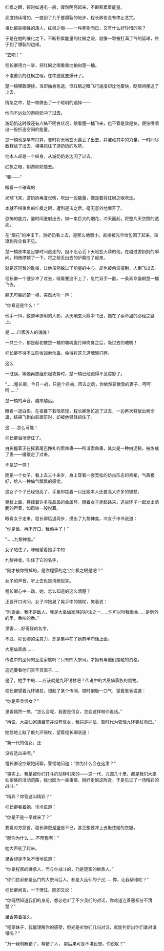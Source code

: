 红枫之眼，顿时如通电一般，骤然明亮起来，不断积累着能量。

亮度持续增加，一直到了几乎要爆裂的地步，程长卿也没有停止念咒。

相比那些牺牲的族人，红枫之眼——一件死物而已，又有什么好珍惜的呢？

于是在她的催化之下，不断积累能量的红枫之眼，就像一颗被打满了气的篮球，终于到了爆裂的边缘。

“去吧！”

程长卿用力一掌，将红枫之眼重重地拍向楚一楠。

不堪重负的红枫之眼，在中途就要爆开了。

楚一楠哪敢硬接，当即抽身急退，但红枫之眼飞行速度却比他要快，眨眼间便追了上去。

情急之中，楚一楠做出了一个聪明的选择——

他向不远处的游奶奶冲了过去。

游奶奶这时候还有点搞不明白状况，眼看楚一楠飞来，也不管是敌是友，便张嘴喷出一股折迭空间的能量。

楚一楠也是早有打算，登时将天地玄火鼎丢了出去，并催动其中的力量，一时间尽数释放了出去，堪堪挡住了游奶奶的攻势。

他本人却是一个纵身，从游奶奶身边闪了过去。

红枫之眼，朝游奶奶撞去。

“嘶——”

眼看一个璀璨的

光球飞来，游奶奶再度张嘴，吹出一股能量，像是要将红枫之眼吹走。

本就不堪重负的红枫之眼，遭到迎击之后，毫无意外地爆开了。

恐怖的能力，霎时间迸射出去，如一束巨大的烟花，冲天而起，将整片天空照的透亮。

在“烟花”的冲击下，游奶奶看上去，是那么地弱小，直接被光华给包围了起来，璀璨到完全看不见。

楚一楠原本是足够时间逃走的，但不忍心丢下天地玄火鼎的他，在越过游奶奶的瞬间，稍微停顿了一下，将之前丢出去的炉鼎捡了起来。

就是这短暂的耽搁，让他虽然躲过了能量的中心，却也被余波撞到，人倒飞出去。

程长卿一个健步冲了过去，眼看要追不上了，急忙双手一翻，一条索命蛊朝楚一楠飞去。

躲无可躲的楚一楠，突然大叫一声：

“你看这是什么！”

他手一抖，数道半透明的人影，从天地玄火鼎中飞出，挡在了索命蛊的必经之路上。

是……自家族人的魂魄！

一共三个，都是起初被楚一楠的噬魂蛊打碎肉身之后，吸过去的魂魄！

程长卿不得不立刻收回索命蛊，免得将这几道魂魄打碎。

这么

一耽误，等她再想组织起攻势时，楚一楠已经跑得不见踪影了。

“……程长卿，今日一战，只是个插曲，回去之后，你依然要做我的妻子，呵呵呵……”

楚一楠的声音，越来越远。

眼看一道白影，在夜幕下若隐若现，程长卿急忙追了过去，一边再次释放出索命蛊，结果飞到白影面前时，却被他轻轻抓住了。

这……怎么可能！

程长卿当场愣住了。

白影握着正在摇着尾巴挣扎的索命蛊——所谓索命蛊，其实是一种白泥鳅，被炼成了蛊——缓缓走了过来。

不是楚一楠！

而是一个女子，看上去三十来岁，身上穿着一套宽松的仿古形态的素裙，气质极好，给人一种仙气飘飘的感觉。

这女子个子已经很高了，手里却拄着一只比她本人还要高大许多的锡杖。

锡杖上面，悬挂着许多亮晶晶的金属环，随着女子走起路来，这些环子一起发出清脆的声音，如风铃一般悦耳。

眼看女子走来，程长卿后退两步，摸出了九黎神龛，冲女子冷冷说道：

“你是谁，再不开口，我动手了！”

“……九黎神龛。”

女子站住了，眯眼望着她手中的

九黎神龛，叫住了它的名字，

“刚才被你毁掉的，是你程家的之宝红枫之眼是吧？”

女子的声音，听上去也是清脆悦耳。

程长卿心中一动，她，怎么知道的这么清楚？

正要开口询问，女子冲她晃了晃手中的锡杖，笑着说：

“别误会，我不是敌人，我是大巫仙家族的护法之一……你可以叫我里香……是例外的里，香味的香。”

里香……好奇怪的名字。

不过，程长卿的注意力，却是集中在了她前半句话上面。

大巫仙家族……

传说中的巫师的至高家族吗？只有四大祭司，才拥有与他们接触的资格。

这还要看他们赏不赏面子……

是了，她手中的……应该就是九环锡杖吧？传说中的大巫仙家族的信物。

程长卿望着九环锡杖，想起了某个传闻，顿时倒吸一口气，望着里香说道：

“你是巫灵信女？”

里香嫣然一笑，“怎么会呢，我要是信女，怎会这样和你说话。”

“再说，大巫仙家族目前并没有信女，我只是护法，暂时代为管理九环锡杖而已。”

她往地上敲了敲九环锡杖，望着程长卿说道：

“新一代的信女，还

没有选出来呢。”

程长卿没空跟她闲聊，警惕地问道：“你为什么会在这里？”

“事实上，我是被你们打斗的动静引来的——这一代，方圆几十里，都是我们大巫仙家族的活动范围，我也因为一些事情，刚好走到这附近，于是见证了一场精彩的战斗。”

“精彩？你管这叫精彩？”

程长卿看着她，冷冷说道：

“你是不是一早就来了？”

要看对方颔首，程长卿更是盛怒不已，甚至想要冲上去揪住她的衣服，

“那你为什么……不帮我啊！”

她大声吼了起来。

里香却是不急不慢地说道：

“你是程家的继承人，而与你战斗的，乃是楚家的继承人。”

“你们良家都是巫门的大祭司后人，都是大巫仙的子民……你，让我帮谁呢？”

程长卿闻言，一下愣住，随即又说：

“你既然知道我们的身份，想必也听了不少我们的对话，你难道连善恶都分不清楚？”

里香笑着摇头，

“程家妹子，我能理解你的感受，但光是听你们几句对话，就能判断出你们谁对谁错吗？”

“万一我判断错了，帮错了人， 那后果可是不堪设想，你说呢？”
